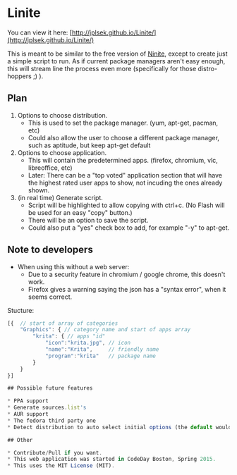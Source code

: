 Linite
======

You can view it here: [http://jplsek.github.io/Linite/](http://jplsek.github.io/Linite/)

This is meant to be similar to the free version of [Ninite](https://ninite.com/), except to create just a simple script to run.
As if current package managers aren't easy enough, this will stream line the process even more (specifically for those distro-hoppers ;) ).

## Plan

1. Options to choose distribution.
    * This is used to set the package manager. (yum, apt-get, pacman, etc)
    * Could also allow the user to choose a different package manager, such as aptitude, but keep apt-get default
2. Options to choose application.
    * This will contain the predetermined apps. (firefox, chromium, vlc, libreoffice, etc)
    * Later: There can be a "top voted" application section that will have the highest rated user apps to show, not incuding the ones already shown.
3. (in real time) Generate script.
    * Script will be highlighted to allow copying with ctrl+c. (No Flash will be used for an easy "copy" button.)
    * There will be an option to save the script.
    * Could also put a "yes" check box to add, for example "-y" to apt-get.

## Note to developers

* When using this without a web server:
	* Due to a security feature in chromium / google chrome, this doesn't work.
	* Firefox gives a warning saying the json has a "syntax error", when it seems correct.


Stucture:
```javascript
[{  // start of array of categories
    "Graphics": { // category name and start of apps array
        "krita": { // apps "id"
            "icon":"krita.jpg", // icon
            "name":"Krita",	    // friendly name
            "program":"krita"   // package name
        }
    }
}]

## Possible future features

* PPA support
* Generate sources.list's
* AUR support
* The fedora third party one
* Detect distribution to auto select initial options (the default would be Ubuntu because of larger market share / targeted audience)

## Other

* Contribute/Pull if you want.
* This web application was started in CodeDay Boston, Spring 2015.
* This uses the MIT License (MIT).